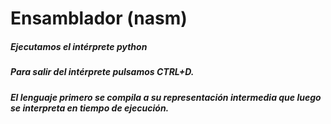 # Ensamblador (nasm)

##### Ejecutamos el intérprete _python_



##### Para salir del intérprete pulsamos CTRL+D.
##### El lenguaje primero se compila a su representación intermedia que luego se interpreta en tiempo de ejecución.
